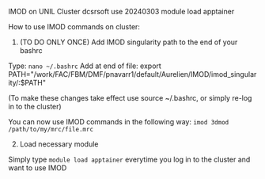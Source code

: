 IMOD on UNIL Cluster
dcsrsoft use 20240303
module load apptainer

How to use IMOD commands on cluster:

1. (TO DO ONLY ONCE) Add IMOD singularity path to the end of your bashrc

Type: `nano ~/.bashrc`
Add at end of file: export PATH="/work/FAC/FBM/DMF/pnavarr1/default/Aurelien/IMOD/imod_singularity/:$PATH"

(To make these changes take effect use source ~/.bashrc, or simply re-log in to the cluster)

You can now use IMOD commands in the following way:
```imod 3dmod /path/to/my/mrc/file.mrc```

2. Load necessary module

Simply type ```module load apptainer``` everytime you log in to the cluster and want to use IMOD

